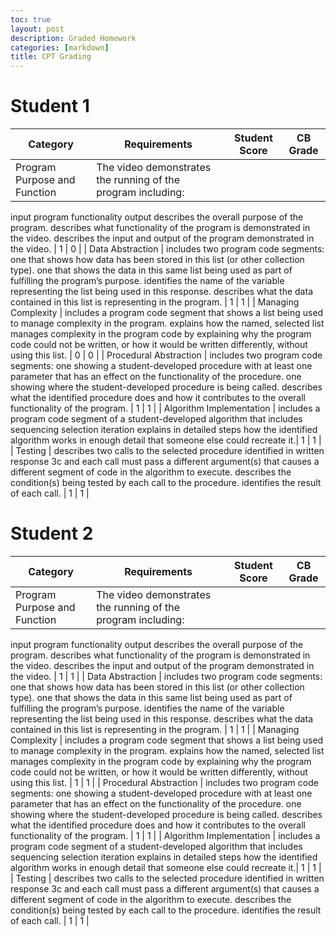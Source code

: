 ```yaml
---
toc: true
layout: post
description: Graded Homework 
categories: [markdown]
title: CPT Grading
---
```


# Student 1 

| Category | Requirements | Student Score | CB Grade | 
| --- | --- | --- | --- |
| Program Purpose and Function | The video demonstrates the running of the program including:
input
program functionality
output
describes the overall purpose of the program.
describes what functionality of the program is demonstrated in the video.
describes the input and output of the program demonstrated in the video. | 1 | 0 |
| Data Abstraction | includes two program code segments:
one that shows how data has been stored in this list (or other collection type).
one that shows the data in this same list being used as part of fulfilling the program’s purpose.
identifies the name of the variable representing the list being used in this response. 
describes what the data contained in this list is representing in the program. | 1 | 1 |
| Managing Complexity | includes a program code segment that shows a list being used to manage complexity in the program.
explains how the named, selected list manages complexity in the program code by explaining why the program code could not be written, or how it would be written differently, without using this list. | 0 | 0 |
| Procedural Abstraction | includes two program code segments: 
one showing a student-developed procedure with at least one parameter that has an effect on the functionality of the procedure.
one showing where the student-developed procedure is being called.
describes what the identified procedure does and how it contributes to the overall functionality of the program. | 1 | 1 |
| Algorithm Implementation | includes a program code segment of a student-developed algorithm that includes
sequencing
selection
iteration
explains in detailed steps how the identified algorithm works in enough detail that someone else could recreate it.| 1 | 1 |
| Testing | describes two calls to the selected procedure identified in written response 3c and each call must pass a different argument(s) that causes a different segment of code in the algorithm to execute.
describes the condition(s) being tested by each call to the procedure.
identifies the result of each call. | 1 | 1 |

# Student 2 

| Category | Requirements | Student Score | CB Grade | 
| --- | --- | --- | --- |
| Program Purpose and Function | The video demonstrates the running of the program including:
input
program functionality
output
describes the overall purpose of the program.
describes what functionality of the program is demonstrated in the video.
describes the input and output of the program demonstrated in the video. | 1 | 1 |
| Data Abstraction | includes two program code segments:
one that shows how data has been stored in this list (or other collection type).
one that shows the data in this same list being used as part of fulfilling the program’s purpose.
identifies the name of the variable representing the list being used in this response. 
describes what the data contained in this list is representing in the program. | 1 | 1 |
| Managing Complexity | includes a program code segment that shows a list being used to manage complexity in the program.
 explains how the named, selected list manages complexity in the program code by explaining why the program code could not be written, or how it would be written differently, without using this list. | 1 | 1 |
| Procedural Abstraction | includes two program code segments: 
one showing a student-developed procedure with at least one parameter that has an effect on the functionality of the procedure.
one showing where the student-developed procedure is being called.
describes what the identified procedure does and how it contributes to the overall functionality of the program. | 1 | 1 |
| Algorithm Implementation | includes a program code segment of a student-developed algorithm that includes
sequencing
selection
iteration
explains in detailed steps how the identified algorithm works in enough detail that someone else could recreate it.| 1 | 1 |
| Testing | describes two calls to the selected procedure identified in written response 3c and each call must pass a different argument(s) that causes a different segment of code in the algorithm to execute.
describes the condition(s) being tested by each call to the procedure.
identifies the result of each call. | 1 | 1 |